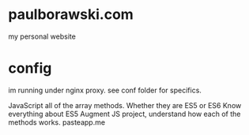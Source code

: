 # paulborawski.com

my personal website

# config
im running under nginx proxy. see conf folder for specifics.

JavaScript
all of the array methods. Whether they are ES5 or ES6
Know everything about ES5
Augment JS project, understand how each of the methods works.
pasteapp.me
